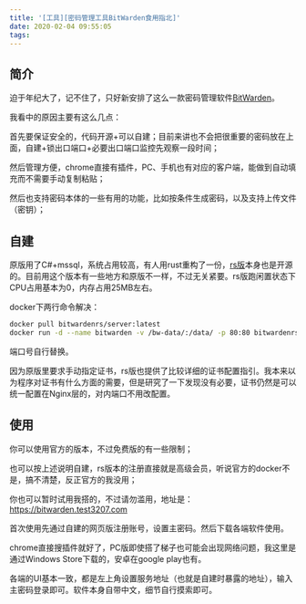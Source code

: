 ```yaml
---
title: '[工具][密码管理工具BitWarden食用指北]'
date: 2020-02-04 09:55:05
tags:
---
```


## 简介

迫于年纪大了，记不住了，只好新安排了这么一款密码管理软件[BitWarden](https://bitwarden.com/)。

我看中的原因主要有这么几点：

首先要保证安全的，代码开源+可以自建；目前来讲也不会把很重要的密码放在上面，自建+锁出口端口+必要出口端口监控先观察一段时间；

然后管理方便，chrome直接有插件，PC、手机也有对应的客户端，能做到自动填充而不需要手动复制粘贴；

然后也支持密码本体的一些有用的功能，比如按条件生成密码，以及支持上传文件（密钥）；

## 自建

原版用了C#+mssql，系统占用较高，有人用rust重构了一份，[rs版](https://github.com/dani-garcia/bitwarden_rs)本身也是开源的。目前用这个版本有一些地方和原版不一样，不过无关紧要。rs版跑闲置状态下CPU占用基本为0，内存占用25MB左右。

docker下两行命令解决：

```bash
docker pull bitwardenrs/server:latest
docker run -d --name bitwarden -v /bw-data/:/data/ -p 80:80 bitwardenrs/server:latest
```

端口号自行替换。

因为原版里要求手动指定证书，rs版也提供了比较详细的证书配置指引。我本来以为程序对证书有什么方面的需要，但是研究了一下发现没有必要，证书仍然是可以统一配置在Nginx层的，对内端口不用改配置。

## 使用

你可以使用官方的版本，不过免费版的有一些限制；

也可以按上述说明自建，rs版本的注册直接就是高级会员，听说官方的docker不是，搞不清楚，反正官方的我没用；

你也可以暂时试用我搭的，不过请勿滥用，地址是：<https://bitwarden.test3207.com>

首次使用先通过自建的网页版注册账号，设置主密码。然后下载各端软件使用。

chrome直接搜插件就好了，PC版即使搭了梯子也可能会出现网络问题，我这里是通过Windows Store下载的，安卓在google play也有。

各端的UI基本一致，都是左上角设置服务地址（也就是自建时暴露的地址），输入主密码登录即可。软件本身自带中文，细节自行摸索即可。
